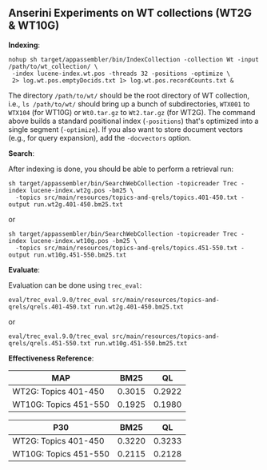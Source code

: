 ## Anserini Experiments on WT collections (WT2G & WT10G)

**Indexing**:

```
nohup sh target/appassembler/bin/IndexCollection -collection Wt -input /path/to/wt_collection/ \
 -index lucene-index.wt.pos -threads 32 -positions -optimize \
 2> log.wt.pos.emptyDocids.txt 1> log.wt.pos.recordCounts.txt &
```

The directory `/path/to/wt/` should be the root directory of WT collection, i.e., `ls /path/to/wt/` should bring up a bunch of subdirectories, `WTX001` to `WTX104` (for WT10G) or `Wt0.tar.gz` to `Wt2.tar.gz` (for WT2G). The command above builds a standard positional index (`-positions`) that's optimized into a single segment (`-optimize`). If you also want to store document vectors (e.g., for query expansion), add the `-docvectors` option.

**Search**:

After indexing is done, you should be able to perform a retrieval run:

```
sh target/appassembler/bin/SearchWebCollection -topicreader Trec -index lucene-index.wt2g.pos -bm25 \
  -topics src/main/resources/topics-and-qrels/topics.401-450.txt -output run.wt2g.401-450.bm25.txt
```
or 
```
sh target/appassembler/bin/SearchWebCollection -topicreader Trec -index lucene-index.wt10g.pos -bm25 \
  -topics src/main/resources/topics-and-qrels/topics.451-550.txt -output run.wt10g.451-550.bm25.txt
```

**Evaluate**:

Evaluation can be done using `trec_eval`:
```
eval/trec_eval.9.0/trec_eval src/main/resources/topics-and-qrels/qrels.401-450.txt run.wt2g.401-450.bm25.txt
```
or
```
eval/trec_eval.9.0/trec_eval src/main/resources/topics-and-qrels/qrels.451-550.txt run.wt10g.451-550.bm25.txt
```

**Effectiveness Reference**:

MAP                    | BM25   | QL     
-----------------------|--------|--------
WT2G: Topics 401-450   | 0.3015 | 0.2922 
WT10G: Topics 451-550  | 0.1925 | 0.1980 


P30                    | BM25   | QL     
-----------------------|--------|--------
WT2G: Topics 401-450   | 0.3220 | 0.3233 
WT10G: Topics 451-550  | 0.2115 | 0.2128 

